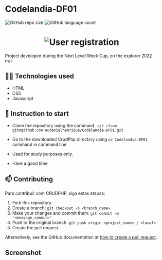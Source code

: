 # Codelandia-DF01

![GitHub repo size](https://img.shields.io/github/repo-size/eudanielhenrique/Codelandia-DF01.git?style=for-the-badge)
![GitHub language count](https://img.shields.io/github/languages/count/eudanielhenrique/Codelandia-DF01.git?style=for-the-badge)

<h1 align="center">
 <img src="https://i.imgur.com/hJW42tI.png" alt="User registration"></center>
</h1>

Project developed during the Next Level Week Cup, on the explorer 2022 trail

## 👨‍💻 Technologies used
- HTML
- CSS
- Javascript 


## 🚀 Instruction to start
- Clone the repository using the command ``` git clone git@github.com:eudanielhenrique/Codelandia-DF01.git```
- Go to the downloaded CrudPhp directory using ```cd Codelandia-DF01``` command in command line

- Used for study purposes only.
- Have a good time

## 📫 Contributing
<!---Se o seu README for longo ou se você tiver algum processo ou etapas específicas que deseja que os contribuidores sigam, considere a criação de um arquivo CONTRIBUTING.md separado--->
Para contribuir com CRUDPHP, siga estas etapas:

1. Fork this repository.
2. Create a branch: `git checkout -b <branch_name>`.
3. Make your changes and commit them: `git commit -m '<message_commit>'`
4. Push to the original branch: `git push origin <project_name> / <local>`
5. Create the pull request.

Alternatively, see the GitHub documentation at [how to create a pull request](https://help.github.com/en/github/collaborating-with-issues-and-pull-requests/creating-a-pull-request ).


## Screenshot

